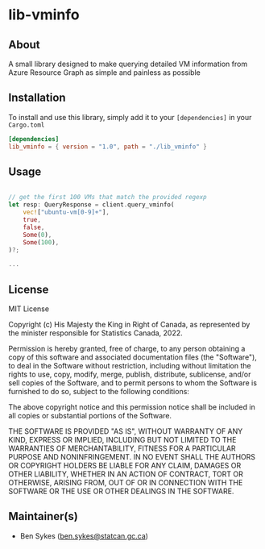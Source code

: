# lib-vminfo

## About

A small library designed to make querying detailed VM information from Azure Resource Graph as simple and painless as possible

## Installation

To install and use this library, simply add it to your `[dependencies]` in your `Cargo.toml`

```toml
[dependencies]
lib_vminfo = { version = "1.0", path = "./lib_vminfo" }
```

## Usage

```rust

// get the first 100 VMs that match the provided regexp
let resp: QueryResponse = client.query_vminfo(
	vec!["ubuntu-vm[0-9]+"],
	true,
	false,
	Some(0),
	Some(100),
)?;

...
```

## License

MIT License

Copyright (c) His Majesty the King in Right of Canada, as represented by the minister responsible for Statistics Canada, 2022.

Permission is hereby granted, free of charge, to any person obtaining a copy
of this software and associated documentation files (the "Software"), to deal
in the Software without restriction, including without limitation the rights
to use, copy, modify, merge, publish, distribute, sublicense, and/or sell
copies of the Software, and to permit persons to whom the Software is
furnished to do so, subject to the following conditions:

The above copyright notice and this permission notice shall be included in all
copies or substantial portions of the Software.

THE SOFTWARE IS PROVIDED "AS IS", WITHOUT WARRANTY OF ANY KIND, EXPRESS OR
IMPLIED, INCLUDING BUT NOT LIMITED TO THE WARRANTIES OF MERCHANTABILITY,
FITNESS FOR A PARTICULAR PURPOSE AND NONINFRINGEMENT. IN NO EVENT SHALL THE
AUTHORS OR COPYRIGHT HOLDERS BE LIABLE FOR ANY CLAIM, DAMAGES OR OTHER
LIABILITY, WHETHER IN AN ACTION OF CONTRACT, TORT OR OTHERWISE, ARISING FROM,
OUT OF OR IN CONNECTION WITH THE SOFTWARE OR THE USE OR OTHER DEALINGS IN THE
SOFTWARE.

## Maintainer(s)

- Ben Sykes (ben.sykes@statcan.gc.ca)

